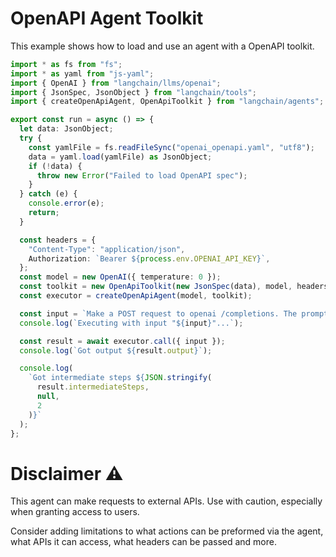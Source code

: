# OpenAPI Agent Toolkit

This example shows how to load and use an agent with a OpenAPI toolkit.

```typescript
import * as fs from "fs";
import * as yaml from "js-yaml";
import { OpenAI } from "langchain/llms/openai";
import { JsonSpec, JsonObject } from "langchain/tools";
import { createOpenApiAgent, OpenApiToolkit } from "langchain/agents";

export const run = async () => {
  let data: JsonObject;
  try {
    const yamlFile = fs.readFileSync("openai_openapi.yaml", "utf8");
    data = yaml.load(yamlFile) as JsonObject;
    if (!data) {
      throw new Error("Failed to load OpenAPI spec");
    }
  } catch (e) {
    console.error(e);
    return;
  }

  const headers = {
    "Content-Type": "application/json",
    Authorization: `Bearer ${process.env.OPENAI_API_KEY}`,
  };
  const model = new OpenAI({ temperature: 0 });
  const toolkit = new OpenApiToolkit(new JsonSpec(data), model, headers);
  const executor = createOpenApiAgent(model, toolkit);

  const input = `Make a POST request to openai /completions. The prompt should be 'tell me a joke.'`;
  console.log(`Executing with input "${input}"...`);

  const result = await executor.call({ input });
  console.log(`Got output ${result.output}`);

  console.log(
    `Got intermediate steps ${JSON.stringify(
      result.intermediateSteps,
      null,
      2
    )}`
  );
};
```

# Disclaimer ⚠️
This agent can make requests to external APIs. Use with caution, especially when granting access to users.

Consider adding limitations to what actions can be preformed via the agent, what APIs it can access, what headers can be passed and more.
